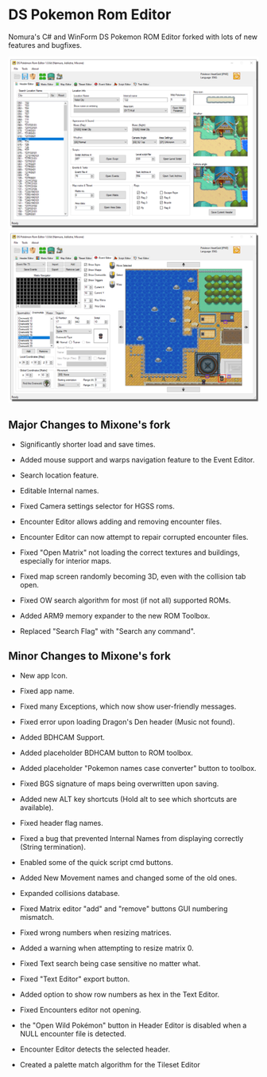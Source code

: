 # DS Pokemon Rom Editor

Nomura's C# and WinForm DS Pokemon ROM Editor forked with lots of new features and bugfixes.

![Screenshot](aDSPRE_106d.png)
![Screenshot](bDSPRE_106d.png)

## Major Changes to Mixone's fork
- Significantly shorter load and save times.
- Added mouse support and warps navigation feature to the Event Editor.
- Search location feature.
- Editable Internal names.
- Fixed Camera settings selector for HGSS roms.

- Encounter Editor allows adding and removing encounter files.
- Encounter Editor can now attempt to repair corrupted encounter files.

- Fixed "Open Matrix" not loading the correct textures and buildings, especially for interior maps.
- Fixed map screen randomly becoming 3D, even with the collision tab open.
- Fixed OW search algorithm for most (if not all) supported ROMs.
- Added ARM9 memory expander to the new ROM Toolbox.
- Replaced "Search Flag" with "Search any command".


## Minor Changes to Mixone's fork

- New app Icon.
- Fixed app name.
- Fixed many Exceptions, which now show user-friendly messages.
- Fixed error upon loading Dragon's Den header (Music not found).

- Added BDHCAM Support.
- Added placeholder BDHCAM button to ROM toolbox.
- Added placeholder "Pokemon names case converter" button to toolbox.

- Fixed BGS signature of maps being overwritten upon saving.
- Added new ALT key shortcuts (Hold alt to see which shortcuts are available).

- Fixed header flag names.
- Fixed a bug that prevented Internal Names from displaying correctly (String termination).

- Enabled some of the quick script cmd buttons.
- Added New Movement names and changed some of the old ones.
- Expanded collisions database.

- Fixed Matrix editor "add" and "remove" buttons GUI numbering mismatch.
- Fixed wrong numbers when resizing matrices.
- Added a warning when attempting to resize matrix 0.

- Fixed Text search being case sensitive no matter what.
- Fixed "Text Editor" export button.
- Added option to show row numbers as hex in the Text Editor.

- Fixed Encounters editor not opening.
- the "Open Wild Pokémon" button in Header Editor is disabled when a NULL encounter file is detected.
- Encounter Editor detects the selected header.

- Created a palette match algorithm for the Tileset Editor
